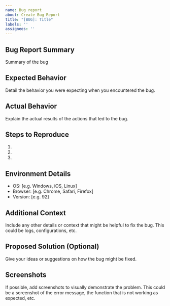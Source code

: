 ```yaml
---
name: Bug report
about: Create Bug Report
title: "[BUG]: Title"
labels: ''
assignees: ''
---
```

## Bug Report Summary
<!-- Provide a brief, clear summary of the bug. This should be a concise explanation of the issue -->
Summary of the bug

## Expected Behavior
<!-- Describe what you expected to happen -->
Detail the behavior you were expecting when you encountered the bug.

## Actual Behavior
<!-- Describe what actually happened instead of the expected behavior -->
Explain the actual results of the actions that led to the bug.

## Steps to Reproduce
<!-- Provide a clear and concise set of steps to reproduce the bug -->
1. 
2. 
3. 

## Environment Details
<!-- Include as much relevant information about the environment where the bug was observed-->
- OS: [e.g. Windows, iOS, Linux] 
- Browser: [e.g. Chrome, Safari, Firefox]
- Version: [e.g. 92]

## Additional Context
<!-- Any additional information or context that might be helpful -->
Include any other details or context that might be helpful to fix the bug. This could be logs, configurations, etc.

## Proposed Solution (Optional)
<!-- If you have a suggestion on how to fix the bug, please describe it here -->
Give your ideas or suggestions on how the bug might be fixed.

## Screenshots
<!-- If applicable, add screenshots to help explain the problem -->
If possible, add screenshots to visually demonstrate the problem. This could be a screenshot of the error message, the function that is not working as expected, etc.
